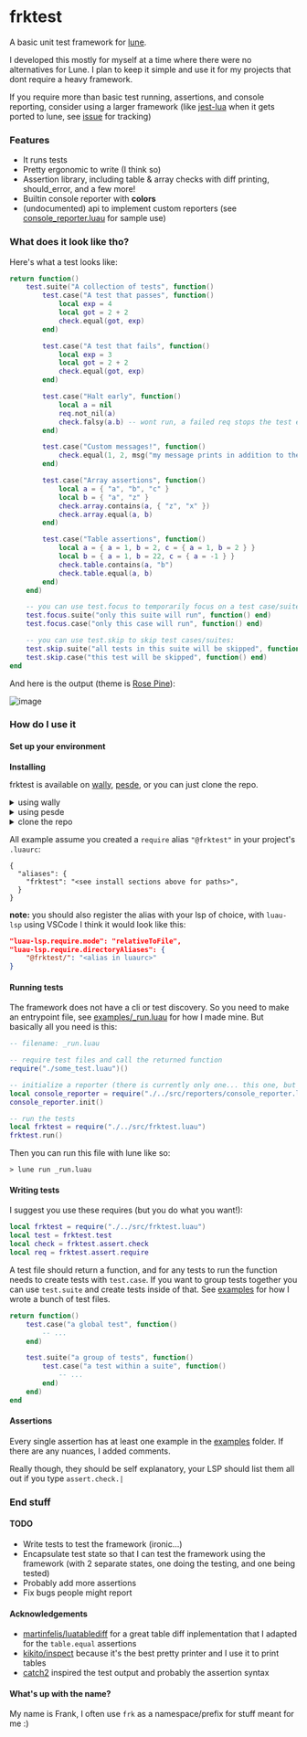 # frktest

A basic unit test framework for [lune](https://github.com/lune-org/lune).

I developed this mostly for myself at a time where there were no alternatives
for Lune. I plan to keep it simple and use it for my projects that dont require
a heavy framework.

If you require more than basic test running, assertions, and console reporting,
consider using a larger framework (like
[jest-lua](https://github.com/jsdotlua/jest-lua) when it gets ported to lune,
see [issue](https://github.com/jsdotlua/jest-lua/issues/2) for tracking)

### Features

- It runs tests
- Pretty ergonomic to write (I think so)
- Assertion library, including table & array checks with diff printing, should_error, and a few more!
- Builtin console reporter with **colors**
- (undocumented) api to implement custom reporters (see [console_reporter.luau](src/reporters/console_reporter.luau) for sample use)

### What does it look like tho?

Here's what a test looks like:

```lua
return function()
    test.suite("A collection of tests", function()
        test.case("A test that passes", function()
            local exp = 4
            local got = 2 + 2
            check.equal(got, exp)
        end)

        test.case("A test that fails", function()
            local exp = 3
            local got = 2 + 2
            check.equal(got, exp)
        end)

        test.case("Halt early", function()
            local a = nil
            req.not_nil(a)
            check.falsy(a.b) -- wont run, a failed req stops the test early
        end)

        test.case("Custom messages!", function()
            check.equal(1, 2, msg("my message prints in addition to the expansion"))
        end)

        test.case("Array assertions", function()
            local a = { "a", "b", "c" }
            local b = { "a", "z" }
            check.array.contains(a, { "z", "x" })
            check.array.equal(a, b)
        end)

        test.case("Table assertions", function()
            local a = { a = 1, b = 2, c = { a = 1, b = 2 } }
            local b = { a = 1, b = 22, c = { a = -1 } }
            check.table.contains(a, "b")
            check.table.equal(a, b)
        end)
    end)

    -- you can use test.focus to temporarily focus on a test case/suite:
    test.focus.suite("only this suite will run", function() end)
    test.focus.case("only this case will run", function() end) 

    -- you can use test.skip to skip test cases/suites:
    test.skip.suite("all tests in this suite will be skipped", function() end)
    test.skip.case("this test will be skipped", function() end) 
end
```

And here is the output (theme is [Rose Pine](https://github.com/rose-pine)):

![image](https://github.com/itsfrank/frktest/assets/7297152/f20a58d6-8e61-4635-893c-b4721ed9f3c9)

### How do I use it

#### Set up your environment

**Installing**

frktest is available on [wally](https://wally.run/), [pesde](https://docs.pesde.daimond113.com/), or you can just clone the repo.

<details>

<summary>using wally</summary>

Add the dependency:

in `wally.toml`:

```toml
[dev-dependencies]
frktest = "itsfrank/frktest@0.0.2"
```

Create alias in `.luaurc`:

```jsonc
{
  "aliases": {
    "frktest": "DevPackages/_Index/itsfrank_frktest@0.0.2/frktest/src",
  }
}
```

</details>

<details>

<summary>using pesde</summary>

in `pesde.toml`:

```toml
[dev_dependencies]
frktest = { name = "itsfrank/frktest", version = "^0.0.2" }
```

Create alias in `.luaurc`:

```jsonc
{
  "aliases": {
    "frktest": "lune_packages/.pesde/itsfrank+frktest/0.0.2/frktest/src/"
  }
}
```

**Note**: If you want to use the generated luau file in `./lune_packages`, in
the examples, replace `require("./../src/frktest.luau")` with
`require("./lune_packages/frktest.luau")`. Reporters will be avilable in the
`_reporters` member:

```luau
-- from project root
local frktest = require("./lune_packages/frktest.luau")
local console_reporter = frktest._reporters.console_reporter
```

A sample pesde project using frktest can be found here: https://github.com/itsfrank/frktest-pesde-sample

</details>

<details>

<summary>clone the repo</summary>

```shell
# somewhere on your machine
git clone https://github.com/itsfrank/frktest.git
```

Create alias in `.luaurc`:

```jsonc
{
  "aliases": {
    "frktest": "<path to frktest/src>",
  }
}
```

</details>

All example assume you created a `require` alias `"@frktest"` in your project's `.luaurc`:

```jsonc
{
  "aliases": {
    "frktest": "<see install sections above for paths>",
  }
}
```

**note:** you should also register the alias with your lsp of choice, with `luau-lsp` using VSCode I think it would look like this:

```json
"luau-lsp.require.mode": "relativeToFile",
"luau-lsp.require.directoryAliases": {
    "@frktest/": "<alias in luaurc>"
}
```

#### Running tests

The framework does not have a cli or test discovery. So you need to make an entrypoint file, see [examples/_run.luau](examples/_run.luau) for how I made mine. But basically all you need is this:

```lua
-- filename: _run.luau

-- require test files and call the returned function
require("./some_test.luau")()

-- initialize a reporter (there is currently only one... this one, but you can make your own!)
local console_reporter = require("./../src/reporters/console_reporter.luau")
console_reporter.init()

-- run the tests
local frktest = require("./../src/frktest.luau")
frktest.run()
```

Then you can run this file with lune like so:

```shell
> lune run _run.luau
```

#### Writing tests

I suggest you use these requires (but you do what you want!):

```lua
local frktest = require("./../src/frktest.luau")
local test = frktest.test
local check = frktest.assert.check
local req = frktest.assert.require
```

A test file should return a function, and for any tests to run the function
needs to create tests with `test.case`. If you want to group tests together you
can use `test.suite` and create tests inside of that. See [examples](examples)
for how I wrote a bunch of test files.

```lua
return function()
    test.case("a global test", function()
        -- ...
    end)

    test.suite("a group of tests", function()
        test.case("a test within a suite", function()
            -- ...
        end)
    end)
end
```

#### Assertions

Every single assertion has at least one example in the [examples](examples)
folder. If there are any nuances, I added comments.

Really though, they should be self explanatory, your LSP should list them all
out if you type `assert.check.|`

### End stuff

#### TODO

- Write tests to test the framework (ironic...)
- Encapsulate test state so that I can test the framework using the framework (with 2 separate states, one doing the testing, and one being tested)
- Probably add more assertions
- Fix bugs people might report

#### Acknowledgements

- [martinfelis/luatablediff](https://github.com/martinfelis/luatablediff) for a great table diff inplementation that I adapted for the `table.equal` assertions
- [kikito/inspect](https://github.com/kikito/inspect.lua) because it's the best pretty printer and I use it to print tables
- [catch2](https://github.com/catchorg/Catch2) inspired the test output and probably the assertion syntax

#### What's up with the name?

My name is Frank, I often use `frk` as a namespace/prefix for stuff meant for me :)
